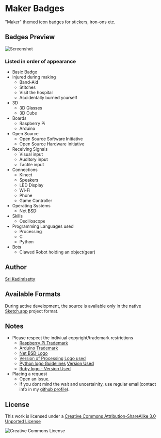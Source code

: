 # Maker Badges
"Maker" themed icon badges for stickers, iron-ons etc.


## Badges Preview
![Screenshot](https://raw.github.com/kadimisetty/MakerBadges/master/src/IconFrame%20copy.sketch/QuickLook/Thumbnail.png?raw=true)


### Listed in order of appearance
- Basic Badge
- Injured during making
    - Band-Aid
    - Stitches
    - Visit the hospital
    - Accidentally burned yourself
- 3D 
    - 3D Glasses
    - 3D Cube
- Boards
    - Raspberry Pi
    - Arduino
- Open Source
    - Open Source Software Initiative
    - Open Source Hardware Initiative
- Receiving Signals
    - Visual input
    - Auditory input
    - Tactile input
- Connections
    - Kinect
    - Speakers
    - LED Display
    - Wi-Fi
    - Phone
    - Game Controller
- Operating Systems
    - Net BSD
- Skills
    - Oscilloscope
- Programming Languages used
    - Processing
    - C
    - Python
- Bots
    - Clawed Robot holding an object(gear)


## Author
[Sri Kadimisetty](https://github.com/kadimisetty)


## Available Formats
During active development, the source is available only in the native [Sketch.app](http://www.bohemiancoding.com/sketch/) project format.


## Notes
- Please respect the indiviual copyright/trademark restrictions
    - [Raspberry Pi Trademark](http://www.raspberrypi.org/trademark-rules)
    - [Arduino Trademark](http://arduino.cc/en/Main/trademark)
    - [Net BSD Logo](http://www.netbsd.org/gallery/logos.html)
    - [Version of Processing Logo used](http://commons.wikimedia.org/wiki/File:Processing_Logo_Clipped.svg)
    - [Python logo Guidelines](http://www.python.org/community/logos/) [Version Used](http://commons.wikimedia.org/wiki/File:Python-logo-notext.svg)
    - [Ruby logo - Version Used](http://commons.wikimedia.org/wiki/File:Ruby_logo.svg)
- Placing a request
    - Open an Issue.
    - If you dont mind the wait and uncertainity, use regular email(contact info in my [github profile](https://github.com/kadimisetty)).

## License
This work is licensed under a [Creative Commons Attribution-ShareAlike 3.0 Unported License](http://creativecommons.org/licenses/by-sa/3.0/)

![Creative Commons License](http://i.creativecommons.org/l/by-sa/3.0/88x31.png)


